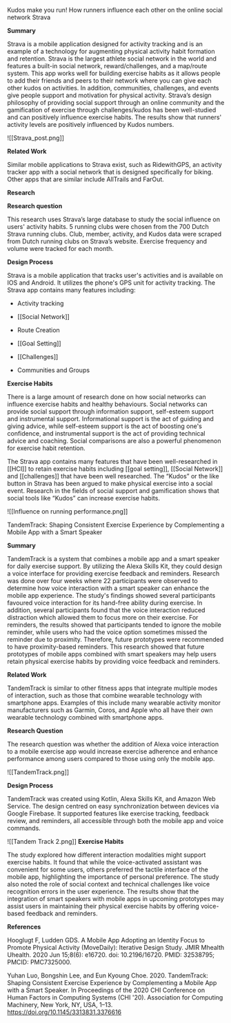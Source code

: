 Kudos make you run! How runners influence each other on the online social network Strava

**Summary**

Strava is a mobile application designed for activity tracking and is an example of a technology for augmenting physical activity habit formation and retention. Strava is the largest athlete social network in the world and features a built-in social network, reward/challenges, and a map/route system. This app works well for building exercise habits as it allows people to add their friends and peers to their network where you can give each other kudos on activities. In addition, communities, challenges, and events give people support and motivation for physical activity. Strava’s design philosophy of providing social support through an online community and the gamification of exercise through challenges/kudos has been well-studied and can positively influence exercise habits. The results show that runners' activity levels are positively influenced by Kudos numbers. 

![[Strava_post.png]]

**Related Work**

Similar mobile applications to Strava exist, such as RidewithGPS, an activity tracker app with a social network that is designed specifically for biking. Other apps that are similar include AllTrails and FarOut. 

**Research**

**Research question**

This research uses Strava’s large database to study the social influence on users' activity habits. 5 running clubs were chosen from the 700 Dutch Strava running clubs. Club, member, activity, and Kudos data were scraped from Dutch running clubs on Strava’s website. Exercise frequency and volume were tracked for each month. 

**Design Process**

Strava is a mobile application that tracks user's activities and is available on IOS and Android. It utilizes the phone's GPS unit for activity tracking. The Strava app contains many features including:

- Activity tracking
    
- [[Social Network]]
    
- Route Creation
    
- [[Goal Setting]]
    
- [[Challenges]]
    
- Communities and Groups
    
**Exercise Habits**

There is a large amount of research done on how social networks can influence exercise habits and healthy behaviours. Social networks can provide social support through information support, self-esteem support and instrumental support. Informational support is the act of guiding and giving advice, while self-esteem support is the act of boosting one's confidence, and instrumental support is the act of providing technical advice and coaching. Social comparisons are also a powerful phenomenon for exercise habit retention. 

The Strava app contains many features that have been well-researched in [[HCI]] to retain exercise habits including [[goal setting]], [[Social Network]] and [[challenges]] that have been well researched. The “Kudos” or the like button in Strava has been argued to make physical exercise into a social event. Research in the fields of social support and gamification shows that social tools like “Kudos” can increase exercise habits.


![[Influence on running performance.png]]

TandemTrack: Shaping Consistent Exercise Experience by
Complementing a Mobile App with a Smart Speaker

**Summary**

TandemTrack is a system that combines a mobile app and a smart speaker for daily exercise support. By utilizing the Alexa Skills Kit, they could design a voice interface for providing exercise feedback and reminders. Research was done over four weeks where 22 participants were observed to determine how voice interaction with a smart speaker can enhance the mobile app experience. The study's findings showed several participants favoured voice interaction for its hand-free ability during exercise. In addition, several participants found that the voice interaction reduced distraction which allowed them to focus more on their exercise. For reminders, the results showed that participants tended to ignore the mobile reminder, while users who had the voice option sometimes missed the reminder due to proximity. Therefore, future prototypes were recommended to have proximity-based reminders. This research showed that future prototypes of mobile apps combined with smart speakers may help users retain physical exercise habits by providing voice feedback and reminders.

**Related Work**

TandemTrack is similar to other fitness apps that integrate multiple modes of interaction, such as those that combine wearable technology with smartphone apps. Examples of this include many wearable activity monitor manufacturers such as Garmin, Coros, and Apple who all have their own wearable technology combined with smartphone apps. 

  
**Research Question**

The research question was whether the addition of Alexa voice interaction to a mobile exercise app would increase exercise adherence and enhance performance among users compared to those using only the mobile app. 

![[TandemTrack.png]]

**Design Process**

TandemTrack was created using Kotlin, Alexa Skills Kit, and Amazon Web Service. The design centred on easy synchronization between devices via Google Firebase. It supported features like exercise tracking, feedback review, and reminders, all accessible through both the mobile app and voice commands.

![[Tandem Track 2.png]]
**Exercise Habits**

The study explored how different interaction modalities might support exercise habits. It found that while the voice-activated assistant was convenient for some users, others preferred the tactile interface of the mobile app, highlighting the importance of personal preference. The study also noted the role of social context and technical challenges like voice recognition errors in the user experience. The results show that the integration of smart speakers with mobile apps in upcoming prototypes may assist users in maintaining their physical exercise habits by offering voice-based feedback and reminders.

**References**

Hooglugt F, Ludden GDS. A Mobile App Adopting an Identity Focus to Promote Physical Activity (MoveDaily): Iterative Design Study. JMIR Mhealth Uhealth. 2020 Jun 15;8(6): e16720. doi: 10.2196/16720. PMID: 32538795; PMCID: PMC7325000.

Yuhan Luo, Bongshin Lee, and Eun Kyoung Choe. 2020. TandemTrack: Shaping Consistent Exercise Experience by Complementing a Mobile App with a Smart Speaker. In Proceedings of the 2020 CHI Conference on Human Factors in Computing Systems (CHI '20). Association for Computing Machinery, New York, NY, USA, 1–13. https://doi.org/10.1145/3313831.3376616


